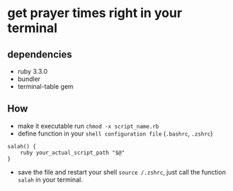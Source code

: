# get prayer times right in your terminal 

## dependencies    
- ruby 3.3.0 
- bundler 
- terminal-table gem 

## How  
- make it executable run `chmod -x script_name.rb` 
- define function in your `shell configuration file`  (`.bashrc`, `.zshrc`)
```shell 
salah() { 
    ruby your_actual_script_path "$@"
} 
```
- save the file and restart your shell `source /.zshrc`, just call the function `salah` in your terminal. 


